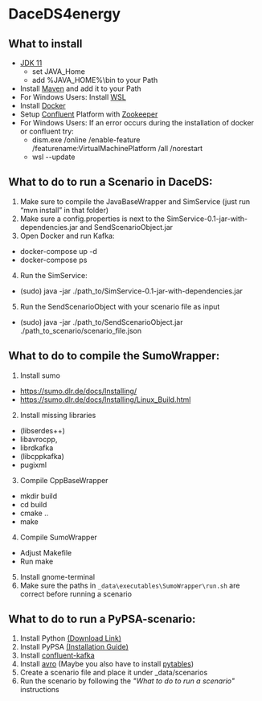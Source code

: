 # DaceDS4energy

## What to install

* [JDK 11](https://jdk.java.net/archive/) 
  * set JAVA_Home
  * add %JAVA_HOME%\bin to your Path
* Install [Maven](https://maven.apache.org/download.cgi) and add it to your Path
* For Windows Users: Install [WSL](https://learn.microsoft.com/de-de/windows/wsl/install)
* Install [Docker](https://docs.docker.com/engine/install/)
* Setup [Confluent](https://docs.confluent.io/platform/current/platform-quickstart.html#qs-prereq) Platform with [Zookeeper](https://github.com/confluentinc/cp-all-in-one/blob/7.5.2-post/cp-all-in-one/docker-compose.yml)
* For Windows Users: If an error occurs during the installation of docker or confluent try:
  * dism.exe /online /enable-feature /featurename:VirtualMachinePlatform /all /norestart
  * wsl --update



## What to do to run a Scenario in DaceDS:
1.	Make sure to compile the JavaBaseWrapper and SimService (just run “mvn install” in that folder)
2.	Make sure a config.properties is next to the SimService-0.1-jar-with-dependencies.jar and SendScenarioObject.jar
3.	Open Docker and run Kafka:
 * docker-compose up -d
 * docker-compose ps
4.	Run the SimService:
* (sudo) java -jar ./path_to/SimService-0.1-jar-with-dependencies.jar
5.	Run the SendScenarioObject with your scenario file as input
* (sudo) java -jar ./path_to/SendScenarioObject.jar ./path_to_scenario/scenario_file.json

## What to do to compile the SumoWrapper:
1.	Install sumo
* https://sumo.dlr.de/docs/Installing/
* https://sumo.dlr.de/docs/Installing/Linux_Build.html
2.	Install missing libraries
* (libserdes++)
* libavrocpp,
* librdkafka
* (libcppkafka)
* pugixml
3.	Compile CppBaseWrapper
* mkdir build
* cd build
* cmake ..
* make
4.	Compile SumoWrapper
* Adjust Makefile
* Run make
5. Install gnome-terminal
6. Make sure the paths in `_data\executables\SumoWrapper\run.sh` are correct before running a scenario

## What to do to run a PyPSA-scenario:

1. Install Python [(Download Link)](https://www.python.org/downloads/)
2. Install PyPSA [(Installation Guide)](https://pypsa-eur.readthedocs.io/en/latest/installation.html)
3. Install [confluent-kafka](https://pypi.org/project/confluent-kafka/)
4. Install [avro](https://pypi.org/project/avro/) (Maybe you also have to install [pytables](https://www.pytables.org/usersguide/installation.html))
5. Create a scenario file and place it under _data/scenarios
6. Run the scenario by following the *"What to do to run a scenario"* instructions
